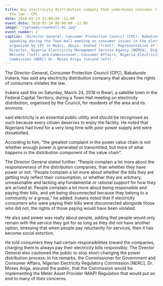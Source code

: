 ```yaml
---
title: Any electricity distribution company that undermines consumer rights violates
  the law – CPC
date: 2018-03-23 12:00:00 -11:00
event_date: 2018-03-24 00:00:00 -11:00
image: "/uploads/townhall-01.jpg"
event_number: 2
caption: 'Director General, Consumer Protection Council (CPC), Babatunde Irukera (right),
  speaking during the Town Hall meeting on consumer issues in the electricity sector,
  organized by CPC in Bwari, Abuja. Seated (front): Representative of the Managing
  Director, Nigeria Electricity Management Service Agency (NEMSA), Engineer William
  Metiete (left) and Commissioner, Consumer Affairs, Nigeria Electricity Regulatory
  Commission (NERC) Dr. Moses Arigu (second left).'
---
```


The Director-General, Consumer Protection Council (CPC), Babatunde Irukera, has said any electricity distribution company that abuses the rights of consumers violates the law.

Irukera said this on Saturday, March 24, 2018 in Bwari, a satellite town in the Federal Capital Territory, during a Town Hall meeting on electricity distribution, organised by the Council, for residents of the area and its environs.

 said electricity is an essential public utility and should be recognised as such because every citizen deserves to enjoy the facility. He noted that Nigerians had lived for a very long time with poor power supply and were dissatisfied.

According to him, “the greatest complaint in the power value chain is not whether enough power is generated or transmitted, but more of what happens in the distribution component of the value chain”.

The Director General stated further: “People complain a lot more about the responsiveness of the distribution companies, than whether they have power or not.
“People complain a lot more about whether the bills they are getting truly reflect their consumption, or whether they are arbitrary, unreasonable and lacking any fundamental or rational support for how they are arrived at. People complain a lot more about being responsible and paying their bills, and yet being disconnected because they belong to a community or a group,” he added.
Irukera noted that if electricity consumers who were paying their bills were disconnected alongside those who did not, the rights of those paying would have been violated.

He also said power was really about people, adding that people would only remain with the service they got for as long as they did not have another option, stressing that when people pay reluctantly for services, then it has become social extortion.

He told consumers they had certain responsibilities toward the companies, charging them to always pay their electricity bills responsibly. The Director General also cautioned the public to stop short-changing the power distribution process. In his remarks, the Commissioner for Government and Consumer Affairs, Nigerian Electricity Regulatory Commission [NERC], Dr. Moses Ariga, assured the public, that the Commission would be implementing the Meter Asset Provider (MAP) Regulation that would put an end to many of their concerns.
